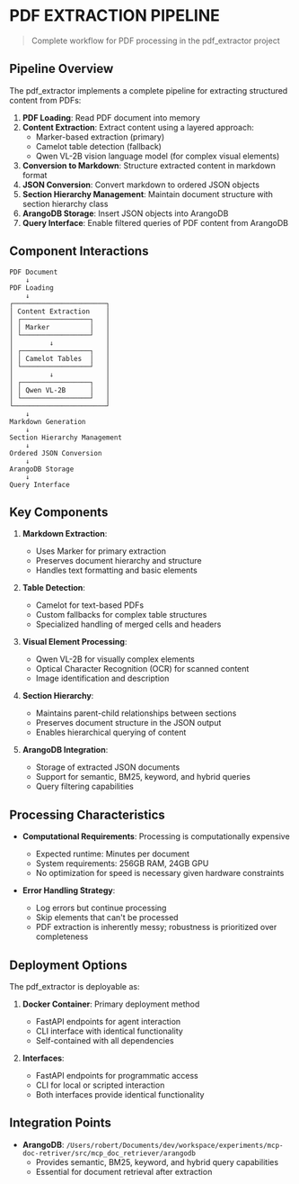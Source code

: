 # PDF EXTRACTION PIPELINE
> Complete workflow for PDF processing in the pdf_extractor project

## Pipeline Overview

The pdf_extractor implements a complete pipeline for extracting structured content from PDFs:

1. **PDF Loading**: Read PDF document into memory
2. **Content Extraction**: Extract content using a layered approach:
   - Marker-based extraction (primary)
   - Camelot table detection (fallback)
   - Qwen VL-2B vision language model (for complex visual elements)
3. **Conversion to Markdown**: Structure extracted content in markdown format
4. **JSON Conversion**: Convert markdown to ordered JSON objects
5. **Section Hierarchy Management**: Maintain document structure with section hierarchy class
6. **ArangoDB Storage**: Insert JSON objects into ArangoDB
7. **Query Interface**: Enable filtered queries of PDF content from ArangoDB

## Component Interactions

```
PDF Document
    ↓
PDF Loading
    ↓
┌───────────────────────┐
│ Content Extraction    │
│ ┌─────────────────┐   │
│ │ Marker          │   │
│ └─────────────────┘   │
│         ↓             │
│ ┌─────────────────┐   │
│ │ Camelot Tables  │   │
│ └─────────────────┘   │
│         ↓             │
│ ┌─────────────────┐   │
│ │ Qwen VL-2B      │   │
│ └─────────────────┘   │
└───────────────────────┘
    ↓
Markdown Generation
    ↓
Section Hierarchy Management
    ↓
Ordered JSON Conversion
    ↓
ArangoDB Storage
    ↓
Query Interface
```

## Key Components

1. **Markdown Extraction**:
   - Uses Marker for primary extraction
   - Preserves document hierarchy and structure
   - Handles text formatting and basic elements

2. **Table Detection**:
   - Camelot for text-based PDFs
   - Custom fallbacks for complex table structures
   - Specialized handling of merged cells and headers

3. **Visual Element Processing**:
   - Qwen VL-2B for visually complex elements
   - Optical Character Recognition (OCR) for scanned content
   - Image identification and description

4. **Section Hierarchy**:
   - Maintains parent-child relationships between sections
   - Preserves document structure in the JSON output
   - Enables hierarchical querying of content

5. **ArangoDB Integration**:
   - Storage of extracted JSON documents
   - Support for semantic, BM25, keyword, and hybrid queries
   - Query filtering capabilities

## Processing Characteristics

- **Computational Requirements**: Processing is computationally expensive
  - Expected runtime: Minutes per document
  - System requirements: 256GB RAM, 24GB GPU
  - No optimization for speed is necessary given hardware constraints

- **Error Handling Strategy**:
  - Log errors but continue processing
  - Skip elements that can't be processed
  - PDF extraction is inherently messy; robustness is prioritized over completeness

## Deployment Options

The pdf_extractor is deployable as:

1. **Docker Container**: Primary deployment method
   - FastAPI endpoints for agent interaction
   - CLI interface with identical functionality
   - Self-contained with all dependencies

2. **Interfaces**:
   - FastAPI endpoints for programmatic access
   - CLI for local or scripted interaction
   - Both interfaces provide identical functionality

## Integration Points

- **ArangoDB**: `/Users/robert/Documents/dev/workspace/experiments/mcp-doc-retriver/src/mcp_doc_retriever/arangodb`
  - Provides semantic, BM25, keyword, and hybrid query capabilities
  - Essential for document retrieval after extraction
